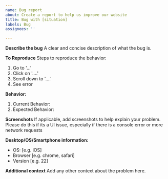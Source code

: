 ```yaml
---
name: Bug report
about: Create a report to help us improve our website
title: Bug with [situation]
labels: Bug
assignees: ''

---
```


**Describe the bug**
A clear and concise description of what the bug is.

**To Reproduce**
Steps to reproduce the behavior:
1. Go to '...'
2. Click on '....'
3. Scroll down to '....'
4. See error

**Behavior:**
1. Current Behavior:
2. Expected Behavior:

**Screenshots**
If applicable, add screenshots to help explain your problem. Please do this if its a UI issue, especially if there is a console error or more network requests

**Desktop/OS/Smartphone information:**
 - OS: [e.g. iOS]
 - Browser [e.g. chrome, safari]
 - Version [e.g. 22]

**Additional context**
Add any other context about the problem here.
